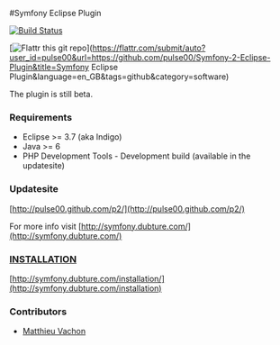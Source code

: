 #Symfony Eclipse Plugin

[![Build Status](https://secure.travis-ci.org/pulse00/Symfony-2-Eclipse-Plugin.png)](http://travis-ci.org/pulse00/Symfony-2-Eclipse-Plugin)

[![Flattr this git repo](http://api.flattr.com/button/flattr-badge-large.png)](https://flattr.com/submit/auto?user_id=pulse00&url=https://github.com/pulse00/Symfony-2-Eclipse-Plugin&title=Symfony Eclipse Plugin&language=en_GB&tags=github&category=software)

The plugin is still beta.

### Requirements

- Eclipse >= 3.7 (aka Indigo)
- Java >= 6
- PHP Development Tools - Development build (available in the updatesite)

### Updatesite

[http://pulse00.github.com/p2/](http://pulse00.github.com/p2/)

For more info visit [http://symfony.dubture.com/](http://symfony.dubture.com/)


### [INSTALLATION](http://symfony.dubture.com/installation)

[http://symfony.dubture.com/installation/](http://symfony.dubture.com/installation)


### Contributors

- [Matthieu Vachon](https://github.com/maoueh)


